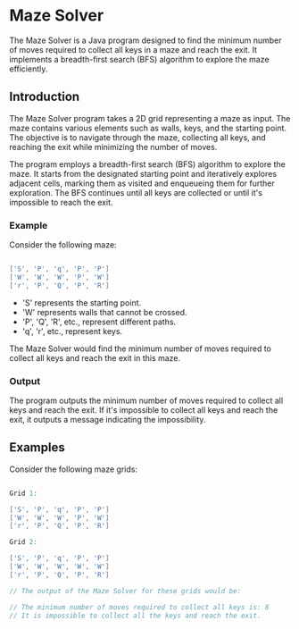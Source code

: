 # Maze Solver

The Maze Solver is a Java program designed to find the minimum number of moves required to collect all keys in a maze and reach the exit. It implements a breadth-first search (BFS) algorithm to explore the maze efficiently.

## Introduction

The Maze Solver program takes a 2D grid representing a maze as input. The maze contains various elements such as walls, keys, and the starting point. The objective is to navigate through the maze, collecting all keys, and reaching the exit while minimizing the number of moves.

The program employs a breadth-first search (BFS) algorithm to explore the maze. It starts from the designated starting point and iteratively explores adjacent cells, marking them as visited and enqueueing them for further exploration. The BFS continues until all keys are collected or until it's impossible to reach the exit.

### Example

Consider the following maze:

``` java

['S', 'P', 'q', 'P', 'P']
['W', 'W', 'W', 'P', 'W']
['r', 'P', 'Q', 'P', 'R']

``` 

- 'S' represents the starting point.
- 'W' represents walls that cannot be crossed.
- 'P', 'Q', 'R', etc., represent different paths.
- 'q', 'r', etc., represent keys.

The Maze Solver would find the minimum number of moves required to collect all keys and reach the exit in this maze.

### Output

The program outputs the minimum number of moves required to collect all keys and reach the exit. If it's impossible to collect all keys and reach the exit, it outputs a message indicating the impossibility.

## Examples

Consider the following maze grids:

``` java

Grid 1:

['S', 'P', 'q', 'P', 'P']
['W', 'W', 'W', 'P', 'W']
['r', 'P', 'Q', 'P', 'R']

Grid 2:

['S', 'P', 'q', 'P', 'P']
['W', 'W', 'W', 'W', 'W']
['r', 'P', 'Q', 'P', 'R']

// The output of the Maze Solver for these grids would be:

// The minimum number of moves required to collect all keys is: 8
// It is impossible to collect all the keys and reach the exit.

```
